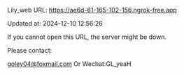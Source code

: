 Lily_web URL: https://ae6d-61-165-102-156.ngrok-free.app

Updated at: 2024-12-10 12:56:26

If you cannot open this URL, the server might be down.

Please contact: 

goley04@foxmail.com Or Wechat:GL_yeaH